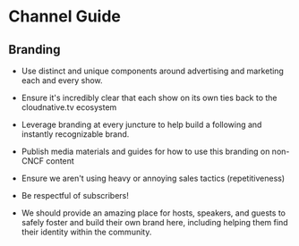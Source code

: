 # Channel Guide

## Branding

* Use distinct and unique components around advertising and marketing each and every show.

* Ensure it's incredibly clear that each show on its own ties back to the cloudnative.tv ecosystem

* Leverage branding at every juncture to help build a following and instantly recognizable brand.

* Publish media materials and guides for how to use this branding on non-CNCF content

* Ensure we aren't using heavy or annoying sales tactics (repetitiveness)

* Be respectful of subscribers!

* We should provide an amazing place for hosts, speakers, and guests to safely foster and build their own brand here, including helping them find their identity within the community.
